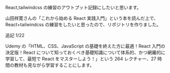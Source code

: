 React,tailwindcss の練習のアウトプット記録にしたいと思います。

山田祥寛さんの「これから始める React 実践入門」という本を読んだ上で、React+tailwindcss の練習をしたいと思ったので、リポジトリを作りました。

追記 1/22

Udemy の「HTML、CSS、JavaScript の基礎を終えた方に最適！React 入門の決定版！React について知っておくべき基礎知識について体系的、かつ網羅的に学習して、最短で React をマスターしよう！」という 264 レクチャー、27 時間の教材も見ながら学習することにします。
